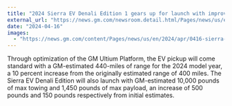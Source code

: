 ```yaml
---
title: "2024 Sierra EV Denali Edition 1 gears up for launch with improved EV range, outstanding electric capability"
external_url: "https://news.gm.com/newsroom.detail.html/Pages/news/us/en/2024/apr/0416-sierra-ev.html"
date: "2024-04-16"
images:
  - "https://news.gm.com/content/Pages/news/us/en/2024/apr/0416-sierra-ev/jcr:content/image.img.jpg/1713271663945.jpg"
---
```


Through optimization of the GM Ultium Platform, the EV pickup will come standard with a GM-estimated 440-miles of range for the 2024 model year, a 10 percent increase from the originally estimated range of 400 miles. The Sierra EV Denali Edition will also launch with GM-estimated 10,000 pounds of max towing and 1,450 pounds of max payload, an increase of 500 pounds and 150 pounds respectively from initial estimates.